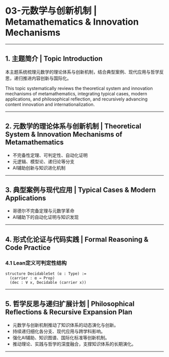 # 03-元数学与创新机制 | Metamathematics & Innovation Mechanisms

---

## 1. 主题简介 | Topic Introduction

本主题系统梳理元数学的理论体系与创新机制，结合典型案例、现代应用与哲学反思，递归推进内容创新与国际化。

This topic systematically reviews the theoretical system and innovation mechanisms of metamathematics, integrating typical cases, modern applications, and philosophical reflection, and recursively advancing content innovation and internationalization.

---

## 2. 元数学的理论体系与创新机制 | Theoretical System & Innovation Mechanisms of Metamathematics

- 不完备性定理、可判定性、自动化证明
- 元逻辑、模型论、递归论等分支
- AI辅助创新与知识进化机制

---

## 3. 典型案例与现代应用 | Typical Cases & Modern Applications

- 哥德尔不完备定理与元数学革命
- AI辅助下的自动化证明与知识发现

---

## 4. 形式化论证与代码实践 | Formal Reasoning & Code Practice

### 4.1 Lean定义可判定性结构

```lean
structure DecidableSet (α : Type) :=
  (carrier : α → Prop)
  (dec : ∀ x, Decidable (carrier x))
```

---

## 5. 哲学反思与递归扩展计划 | Philosophical Reflections & Recursive Expansion Plan

- 元数学与创新机制推动了知识体系的动态演化与创新。
- 持续递归细化各分支、现代应用与跨学科影响。
- 强化AI辅助、知识图谱、国际化标准等创新机制。
- 推动理论、实践与哲学的深度融合，支撑知识体系的长期演化。

---
